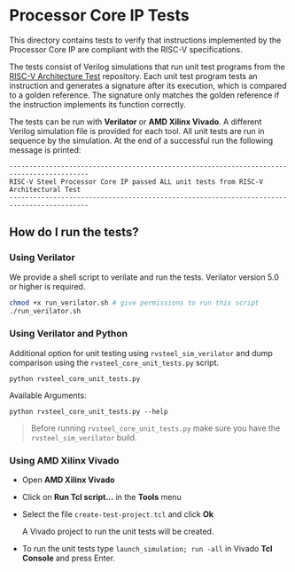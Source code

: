 # Processor Core IP Tests

This directory contains tests to verify that instructions implemented by the Processor Core IP are compliant with the RISC-V specifications.

The tests consist of Verilog simulations that run unit test programs from the [RISC-V Architecture Test](https://github.com/riscv-non-isa/riscv-arch-test/) repository. Each unit test program tests an instruction and generates a signature after its execution, which is compared to a golden reference. The signature only matches the golden reference if the instruction implements its function correctly.

The tests can be run with **Verilator** or **AMD Xilinx Vivado**. A different Verilog simulation file is provided for each tool. All unit tests are run in sequence by the simulation. At the end of a successful run the following message is printed:

```
------------------------------------------------------------------------------------------
RISC-V Steel Processor Core IP passed ALL unit tests from RISC-V Architectural Test
------------------------------------------------------------------------------------------
```

## How do I run the tests?

### Using Verilator

We provide a shell script to verilate and run the tests. Verilator version 5.0 or higher is required.

```bash
chmod +x run_verilator.sh # give permissions to run this script
./run_verilator.sh
```

### Using Verilator and Python

Additional option for unit testing using `rvsteel_sim_verilator` and dump comparison using the `rvsteel_core_unit_tests.py` script.

```
python rvsteel_core_unit_tests.py
```

Available Arguments:

```
python rvsteel_core_unit_tests.py --help
```

> Before running `rvsteel_core_unit_tests.py` make sure you have the `rvsteel_sim_verilator` build.


### Using AMD Xilinx Vivado

* Open **AMD Xilinx Vivado**
* Click on **Run Tcl script...** in the **Tools** menu
* Select the file `create-test-project.tcl` and click **Ok**

    A Vivado project to run the unit tests will be created.

* To run the unit tests type `launch_simulation; run -all` in Vivado **Tcl Console** and press Enter.

